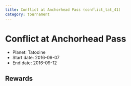 ```yaml
---
title: Conflict at Anchorhead Pass (conflict_tat_41)
category: tournament
---
```

# Conflict at Anchorhead Pass

  * Planet: Tatooine
  * Start date: 2016-09-07
  * End date: 2016-09-12

## Rewards

